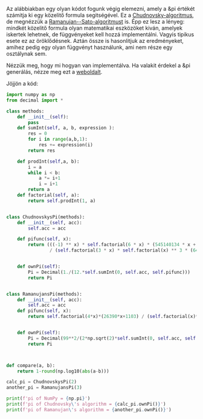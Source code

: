 Az alábbiakban egy olyan kódot fogunk végig elemezni, amely a &pi értékét számitja ki egy közelitő formula
segitségével. Ez a [Chudnovsky-algoritmus](https://en.wikipedia.org/wiki/Chudnovsky_algorithm), de megnézzük
a [Ramanujan--Sato-algoritmust](https://en.wikipedia.org/wiki/Ramanujan%E2%80%93Sato_series) is. Épp ez lesz
a lényeg: mindkét közelitő formula olyan matematikai eszközöket kiván, amelyek iskertek lehetnek, de függvényeket
kell hozzá implementálni. Vagyis tipikus esete ez az öröklődésnek. Aztán össze is hasonlitjuk az eredményeket,
amihez pedig egy olyan függvényt használunk, ami nem része egy osztálynak sem.

Nézzük meg, hogy mi hogyan van implementálva. Ha valakit érdekel a &pi generálás, nézze meg ezt a
[weboldalt](http://www.numberworld.org/y-cruncher/news/2024.html#2024_3_13).

Jöjjön a kód:
```python
import numpy as np
from decimal import *

class methods:
    def __init__(self):
        pass
    def sumInt(self, a, b, expression ):
        res = 0
        for i in range(a,b,1):
            res += expression(i)
        return res

    def prodInt(self,a, b):
        i = a
        while i < b:
            a *= i+1
            i = i+1
        return a
    def factorial(self, a):
        return self.prodInt(1, a)


class ChudnovskysPi(methods):
    def __init__(self, acc):
        self.acc = acc

    def pifunc(self, x):
        return (((-1) ** x) * self.factorial(6 * x) * (545140134 * x + 13591409)
                / (self.factorial(3 * x) * self.factorial(x) ** 3 * (640320) ** (3 * x + 1.5)))


    def ownPi(self):
        Pi = Decimal(1./(12.*self.sumInt(0, self.acc, self.pifunc)))
        return Pi


class RamanujansPi(methods):
    def __init__(self, acc):
        self.acc = acc
    def pifunc(self, x):
        return self.factorial(4*x)*(26390*x+1103) / (self.factorial(x)**4 * 396**(4*x))


    def ownPi(self):
        Pi = Decimal(99**2/(2*np.sqrt(2)*self.sumInt(0, self.acc, self.pifunc)))
        return Pi



def compare(a, b):
    return 1-round(np.log10(abs(a-b)))

calc_pi = ChudnovskysPi(2)
another_pi = RamanujansPi(3)

print(f'pi of NumPy = {np.pi}')
print(f'pi of Chudnovsky\'s algorithm = {calc_pi.ownPi()}')
print(f'pi of Ramanujan\'s algorithm = {another_pi.ownPi()}')
```